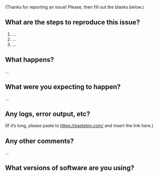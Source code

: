 (Thanks for reporting an issue! Please, then fill out the blanks below.)

What are the steps to reproduce this issue?
-------------------------------------------
1. …
2. …
3. …

What happens?
-------------
…

What were you expecting to happen?
----------------------------------
…

Any logs, error output, etc?
----------------------------
(If it’s long, please paste to https://pastebin.com/ and insert the link here.)


Any other comments?
-------------------
…

What versions of software are you using?
----------------------------------------

